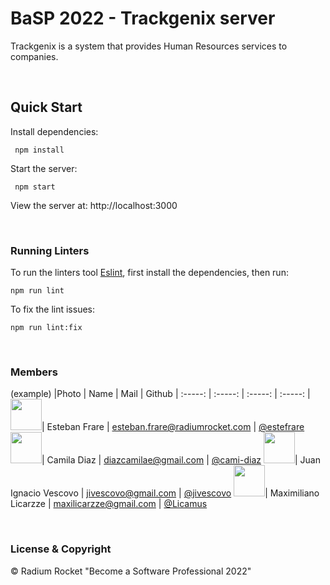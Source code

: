 # BaSP 2022 - Trackgenix server

Trackgenix is a system that provides Human Resources services to companies.

<br>

## Quick Start

Install dependencies:

```console
 npm install
```

Start the server:

```console
 npm start
```

 View the server at: http://localhost:3000

<br>

 ### Running Linters

To run the linters tool [Eslint](https://eslint.org/), first install the dependencies, then run:

```console
npm run lint
```

To fix the lint issues:

```console
npm run lint:fix
```

<br>

### Members

(example)
|Photo | Name  | Mail | Github
| :-----: | :-----: | :-----: | :-----: |
<img src="https://avatars.githubusercontent.com/u/20587232?v=4" height="50" width="50">| Esteban Frare | esteban.frare@radiumrocket.com | [@estefrare](https://github.com/estefrare)
<img src="https://avatars.githubusercontent.com/u/109966958?v=4" height="50" width="50">| Camila Diaz | diazcamilae@gmail.com | [@cami-diaz](https://github.com/cami-diaz)
<img src="https://avatars.githubusercontent.com/u/96145652?v=4" height="50" width="50">| Juan Ignacio Vescovo | jivescovo@gmail.com | [@jivescovo](https://github.com/jivescovo)
<img src="https://avatars.githubusercontent.com/u/111143526?v=4" height="50" width="50">| Maximiliano Licarzze | maxilicarzze@gmail.com | [@Licamus](https://github.com/Licamus)

<br>

### License & Copyright

© Radium Rocket "Become a Software Professional 2022"